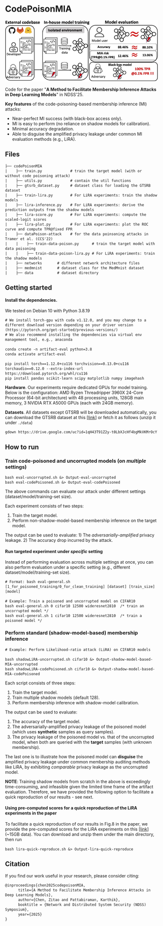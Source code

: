 # CodePoisonMIA

![](./attack-fig.jpg "Title")


Code for the paper "**A Method to Facilitate Membership Inference Attacks in Deep Learning Models**" in NDSS'25.

**Key features** of the code-poisoning-based membership inference (MI) attacks:

- Near-perfect  MI success (with black-box access only).
- MI is easy to perform (no reliance on shadow models for calibration). 
- Minimal accuracy degradation. 
- Able to disguise the amplified privacy leakage under common MI evaluation methods (e.g., LiRA). 


## Files
```shell
├── codePoisonMIA
|    ├── train.py             # train the target model (with or without code poisoning attack)
|    ├── utils.py             # contain the util functions
|    ├── gtsrb_dataset.py     # dataset class for loading the GTSRB dataset
|    ├── train-lira.py        # For LiRA experiments: train the shadow models 
|    ├── lira-inference.py    # For LiRA experiments: derive the prediction outputs from the shadow models
|    ├── lira-score.py        # For LiRA experiments: compute the scaled-logit scores
|    ├── lira-plot.py         # For LiRA experiments: plot the ROC curve and compute TPR@fixed FPR
|    ├── dataPoison-attack    # for the data poinsoning attacks in Tramer et al. (CCS'22)
|    |    ├── train-data-poison.py      # train the target model with data poisoning
|    |    ├── train-data-poison-lira.py # For LiRA experiments: train the shadow models
|    ├── networks       # different network architecture files
|    ├── medmnist       # dataset class for the MedMnist dataset
|    ├── data           # dataset directory
```

## Getting started

#### Install the dependencies. 

We tested on Debian 10 with Python 3.8.19

```
# We install torch-gpu with cuda v1.12.0, and you may change to a different download version depending on your driver version (https://pytorch.org/get-started/previous-versions/)
# We also recommend installing the dependencies via virtual env management tool, e.g., anaconda

conda create -n artifact-eval python=3.8
conda activate artifact-eval

pip install torch==1.12.0+cu116 torchvision==0.13.0+cu116 torchaudio==0.12.0 --extra-index-url https://download.pytorch.org/whl/cu116 
pip install pandas scikit-learn scipy matplotlib numpy imagehash

```

**Hardware**. Our experiments require dedicated GPUs for model training. Below is the configuration: AMD Ryzen Threadripper 3960X 24-Core Processor (64-bit architecture) with 48 processing units, 128GB main memory, 3 NVIDIA RTX A5000 GPUs (each with 24GB memory). 

**Datasets**. All datasets except GTSRB will be downloaded automatically, you can download the GTSRB dataset at this [[link](https://drive.google.com/file/d/1qH43T91Z2y-t0LbXJcHf4bgMkVKMrOcY/view)] or fetch it as follows (unzip it under ```./data```) 

```
gdown https://drive.google.com/uc?id=1qH43T91Z2y-t0LbXJcHf4bgMkVKMrOcY
```



## How to run

### Train code-poisoned and uncorrupted models (on *multiple* settings)

```
bash eval-uncorrupted.sh &> Output-eval-uncorrupted
bash eval-codePoisoned.sh &> Output-eval-codePoisoned
```

The above commands can evaluate our attack under different settings (dataset/model/training-set size). 

Each experiment consists of two steps: 

1. Train the target model. 
2. Perform non-shadow-model-based membership inference on the target model. 

The output can be used to evaluate: 1) The *adversarially-amplified* privacy leakage. 2) The accuracy drop incurred by the attack. 

#### Run targeted experiment under *specific* setting

Instead of performing evaluation across multiple settings at once, you can also perform evaluation under a specific setting (e.g., different dataset/model/training-set size). 

```
# Format: bash eval-general.sh [1_for_poisoned_training/0_for_clean_training] [dataset] [train_size] [model]

# Example: Train a poisoned and uncorrupted model on CIFAR10
bash eval-general.sh 0 cifar10 12500 wideresnet2810  /* train an uncorrupted model */
bash eval-general.sh 1 cifar10 12500 wideresnet2810  /* train a poisoned model */
```


### Perform standard (shadow-model-based) membership inference

```
# Example: Perform Likelihood-ratio attack (LiRA) on CIFAR10 models

bash shadowLiRA-uncorrupted.sh cifar10 &> Output-shadow-model-based-MIA-uncorrupted
bash shadowLiRA-codePoisoned.sh cifar10 &> Output-shadow-model-based-MIA-codePoisoned
```

Each script consists of three steps: 

1. Train the target model.
2. Train multiple shadow models (default 128).
3. Perform membership inference with shadow-model calibration. 

The output can be used to evaluate: 

1. The accuracy of the target model.
2. The adversarially-amplified privacy leakage of the poisoned model (which uses **synthetic** samples as query samples). 
3. The privacy leakage of the poisoned model vs. that of the uncorrupted model, when both are queried with the **target** samples (with unknown membership). 

The last one is to illustrate how the poisoned model can **disguise** the amplified privacy leakage under common membership auditing methods like LiRA, by exhibiting *comparable* privacy leakage as the uncorrupted model. 

**NOTE**: Training shadow models from scratch in the above is exceedingly time-consuming, and infeasible given the limited time frame of the artifact evaluation. Therefore, we have provided the following option to facilitate a quick reproduction of our results - see next. 


#### Using pre-computed scores for a quick reproduction of the LiRA experiments in the paper

To facilitate a quick reproduction of our results in Fig.8 in the paper, we provide the pre-computed scores for the LiRA experiments on this [[link](https://people.ece.ubc.ca/zitaoc/files/NDSS25-artifact-pre-computed-lira-score.tar)] (~15GB data). You can download and unzip them under the main directory, then run 

```bash lira-quick-reproduce.sh &> Output-lira-quick-reproduce```

## Citation
If you find our work useful in your research, please consider citing: 

```
@inproceedings{chen2025codepoisonMIA,
      title={A Method to Facilitate Membership Inference Attacks in Deep Learning Models}, 
      author={Chen, Zitao and Pattabiraman, Karthik},
      booktitle = {Network and Distributed System Security (NDSS) Symposium},
      year={2025}
}
```

